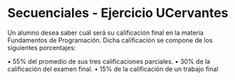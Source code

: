 # Secuenciales - Ejercicio UCervantes

Un alumno desea saber cuál será su calificación final en la materia Fundamentos de
Programación. Dicha calificación se compone de los siguientes porcentajes:

• 55% del promedio de sus tres calificaciones parciales.
• 30% de la calificación del examen final.
• 15% de la calificación de un trabajo final
